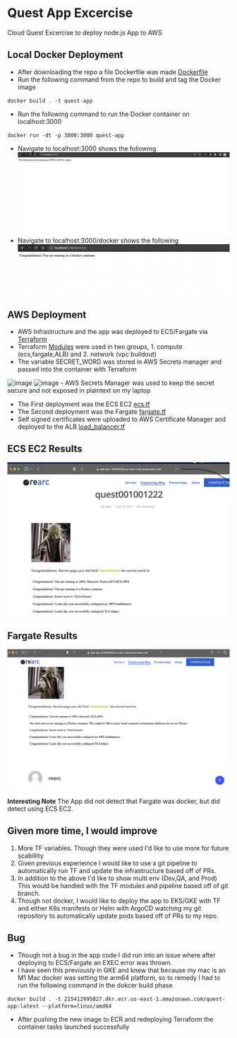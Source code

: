 # Quest App Excercise
Cloud Quest Excercise to deploy node.js App to AWS

## Local Docker Deployment
- After downloading the repo a file Dockerfile was made [Dockerfile](Dockerfile)
- Run the following command  from the repo to build and tag the Docker image
```
docker build . -t quest-app
```
- Run the following command to run the Docker container on localhost:3000
```
docker run -dt -p 3000:3000 quest-app
```
- Navigate to localhost:3000 shows the following
![Local Docker](images/QuestDeployLocal.png)
- Navigate to localhost:3000/docker shows the following
![Local /docker](images/QuestDeployLocalDocker.png)

## AWS Deployment

- AWS Infrastructure and the app was deployed to ECS/Fargate via [Terraform](cloud-infrastructure/)
- Terraform [Modules](cloud-infrastructure/modules/infrastructure/modules/) were used in two groups, 1. compute (ecs,fargate,ALB) and 2. network (vpc buildout)
- The variable SECRET_WORD was stored in AWS Secrets manager and passed into the container with Terraform
<img width="643" alt="image" src="https://user-images.githubusercontent.com/9085847/197003813-8a748f6a-ee90-49e1-8849-09727f24cea3.png">
<img width="678" alt="image" src="https://user-images.githubusercontent.com/9085847/197003923-f6d446d1-87a9-4060-8957-89b10ddcddf4.png">
- AWS Secrets Manager was used to keep the secret secure and not exposed in plaintext on my laptop

- The First deployment was the ECS EC2 [ecs.tf](cloud-infrastructure/modules/infrastructure/modules/compute/ecs.tf)
- The Second deployment was the Fargate [fargate.tf](cloud-infrastructure/modules/infrastructure/modules/compute/fargate.tf)
- Self signed certificates were uploaded to AWS Certificate Manager and deployed to the ALB [load_balancer.tf](cloud-infrastructure/modules/infrastructure/modules/compute/load_balancer.tf)

## ECS EC2 Results
![ecs ec2](images/QuestDeployECSEC2.png)

## Fargate Results
![Fargate](images/QuestDeployFargate.png)

**Interesting Note** The App did not detect that Fargate was docker, but did detect using ECS EC2. 

## Given more time, I would improve
1. More TF variables. Though they were used I'd like to use more for future scabillity 
2. Given previous experieince I would like to use a git pipeline to automatically run TF and update the infrastructure based off of PRs. 
3. In addition to the above I'd like to show multi env (Dev,QA, and Prod) This would be handled with the TF modules and pipeline based off of git branch.
4. Though not docker, I would like to deploy the app to EKS/GKE with TF and either K8s manifests or Helm with ArgoCD watching my git repository to automatically update pods based off of PRs to my repo.  

## Bug
- Though not a bug in the app code I did run into an issue where after deploying to ECS/Fargate an EXEC error was thrown. 
- I have seen this previously in GKE and knew that because my mac is an M1 Mac docker was setting the arm64 platform, so to remedy I had to run the following command in the dokcer build phase

```
docker build . -t 215412995827.dkr.ecr.us-east-1.amazonaws.com/quest-app:latest --platform=linux/amd64
```
- After pushing the new image to ECR and redeploying Terraform the container tasks launched successfully



